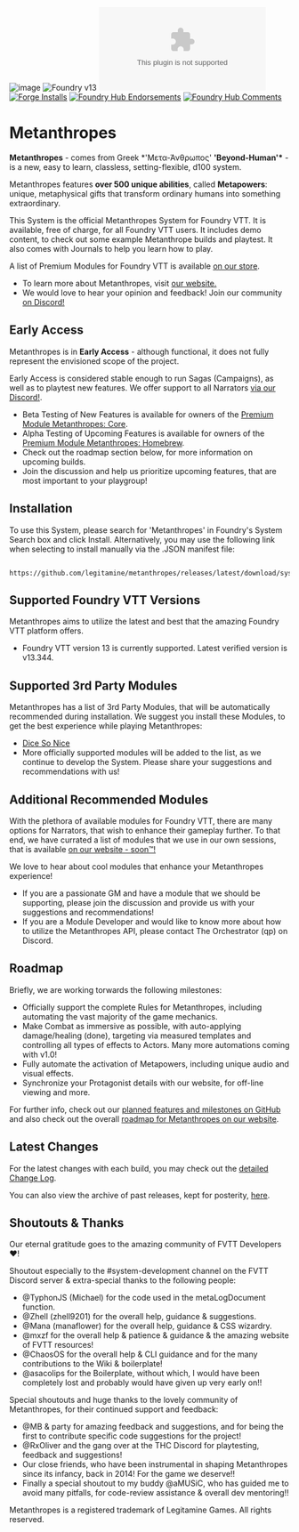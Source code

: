 ![image](https://media.invisioncic.com/e290497/pages_media/system.webp?_cb=1749105696)
![Foundry v13](https://img.shields.io/badge/foundry-v13-green)
![Latest Release Download Count](https://img.shields.io/github/downloads/legitamine/metanthropes/latest/metanthropes.zip)
[![Forge Installs](https://img.shields.io/badge/dynamic/json?label=Forge%20Installs&query=package.installs&suffix=%25&url=https%3A%2F%2Fforge-vtt.com%2Fapi%2Fbazaar%2Fpackage%2Fmetanthropes&colorB=4aa94a)](https://forge-vtt.com/bazaar#package=metanthropes)
[![Foundry Hub Endorsements](https://img.shields.io/endpoint?logoColor=white&url=https%3A%2F%2Fwww.foundryvtt-hub.com%2Fwp-json%2Fhubapi%2Fv1%2Fpackage%2Fmetanthropes%2Fshield%2Fendorsements)](https://www.foundryvtt-hub.com/package/metanthropes/)
[![Foundry Hub Comments](https://img.shields.io/endpoint?logoColor=white&url=https%3A%2F%2Fwww.foundryvtt-hub.com%2Fwp-json%2Fhubapi%2Fv1%2Fpackage%2Fmetanthropes%2Fshield%2Fcomments)](https://www.foundryvtt-hub.com/package/metanthropes/)

# Metanthropes

**Metanthropes** - comes from Greek \*'Μετα-Άνθρωπος' **'Beyond-Human'\*** - is a new, easy to learn, classless, setting-flexible, d100 system.

Metanthropes features **over 500 unique abilities**, called **Metapowers**: unique, metaphysical gifts that transform ordinary humans into something extraordinary.

This System is the official Metanthropes System for Foundry VTT. It is available, free of charge, for all Foundry VTT users. It includes demo content, to check out some example Metanthrope builds and playtest. It also comes with Journals to help you learn how to play.

A list of Premium Modules for Foundry VTT is available [on our store](https://metanthropes.com/store).

-   To learn more about Metanthropes, visit [our website.](https://metanthropes.com)
-   We would love to hear your opinion and feedback! Join our community [on Discord!](https://metanthropes.com/discord)

## Early Access

Metanthropes is in **Early Access** - although functional, it does not fully represent the envisioned scope of the project.

Early Access is considered stable enough to run Sagas (Campaigns), as well as to playtest new features. We offer support to all Narrators [via our Discord!](https://metanthropes.com/discord).

-   Beta Testing of New Features is available for owners of the [Premium Module Metanthropes: Core](https://www.metanthropes.com/store/product/7-core-fvtt-module/).
-   Alpha Testing of Upcoming Features is available for owners of the [Premium Module Metanthropes: Homebrew](https://www.metanthropes.com/store/product/8-homebrew-early-access/).
-   Check out the roadmap section below, for more information on upcoming builds.
-   Join the discussion and help us prioritize upcoming features, that are most important to your playgroup!

## Installation

To use this System, please search for 'Metanthropes' in Foundry's System Search box and click Install.
Alternatively, you may use the following link when selecting to install manually via the .JSON manifest file:

     https://github.com/legitamine/metanthropes/releases/latest/download/system.json

## Supported Foundry VTT Versions

Metanthropes aims to utilize the latest and best that the amazing Foundry VTT platform offers.

-   Foundry VTT version 13 is currently supported. Latest verified version is v13.344.

## Supported 3rd Party Modules

Metanthropes has a list of 3rd Party Modules, that will be automatically recommended during installation. We suggest you install these Modules, to get the best experience while playing Metanthropes:

-   [Dice So Nice](https://foundryvtt.com/packages/dice-so-nice)
-   More officially supported modules will be added to the list, as we continue to develop the System. Please share your suggestions and recommendations with us!

## Additional Recommended Modules

With the plethora of available modules for Foundry VTT, there are many options for Narrators, that wish to enhance their gameplay further. To that end, we have currated a list of modules that we use in our own sessions, that is available [on our website - soon™!]()

We love to hear about cool modules that enhance your Metanthropes experience!

-   If you are a passionate GM and have a module that we should be supporting, please join the discussion and provide us with your suggestions and recommendations!
-   If you are a Module Developer and would like to know more about how to utilize the Metanthropes API, please contact The Orchestrator (qp) on Discord.

## Roadmap

Briefly, we are working torwards the following milestones:

-   Officially support the complete Rules for Metanthropes, including automating the vast majority of the game mechanics.
-   Make Combat as immersive as possible, with auto-applying damage/healing (done), targeting via measured templates and controlling all types of effects to Actors. Many more automations coming with v1.0!
-   Fully automate the activation of Metapowers, including unique audio and visual effects.
-   Synchronize your Protagonist details with our website, for off-line viewing and more.

For further info, check out our [planned features and milestones on GitHub](https://github.com/Legitamine/metanthropes/projects?query=is%3Aopen) and also check out the overall [roadmap for Metanthropes on our website](https://www.metanthropes.com/roadmap/).

## Latest Changes

For the latest changes with each build, you may check out the [detailed Change Log](https://github.com/Legitamine/metanthropes/blob/main/CHANGELOG.md).

You can also view the archive of past releases, kept for posterity, [here](https://github.com/Legitamine/metanthropes/blob/main/CHANGELOGARCHIVES.md).

## Shoutouts & Thanks

Our eternal gratitude goes to the amazing community of FVTT Developers ❤️!

Shoutout especially to the #system-development channel on the FVTT Discord server & extra-special thanks to the following people:

-   @TyphonJS (Michael) for the code used in the metaLogDocument function.
-   @Zhell (zhell9201) for the overall help, guidance & suggestions.
-   @Mana (manaflower) for the overall help, guidance & CSS wizardry.
-   @mxzf for the overall help & patience & guidance & the amazing website of FVTT resources!
-   @ChaosOS for the overall help & CLI guidance and for the many contributions to the Wiki & boilerplate!
-   @asacolips for the Boilerplate, without which, I would have been completely lost and probably would have given up very early on!!

Special shoutouts and huge thanks to the lovely community of Metanthropes, for their continued support and feedback:

-   @MB & party for amazing feedback and suggestions, and for being the first to contribute specific code suggestions for the project!
-   @RxOliver and the gang over at the THC Discord for playtesting, feedback and suggestions!
-   Our close friends, who have been instrumental in shaping Metanthropes since its infancy, back in 2014! For the game we deserve!!
-   Finally a special shoutout to my buddy @aMUSiC, who has guided me to avoid many pitfalls, for code-review assistance & overall dev mentoring!!

Metanthropes is a registered trademark of Legitamine Games. All rights reserved.
